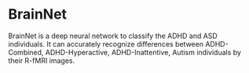 # BrainNet
BrainNet is a deep neural network to classify the ADHD and ASD individuals. 
It can accurately recognize differences between ADHD-Combined, ADHD-Hyperactive, ADHD-Inattentive, Autism individuals by their R-fMRI images.
